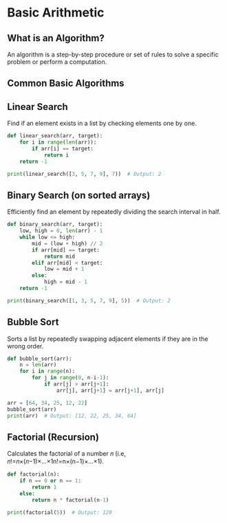 # Basic Arithmetic

## What is an Algorithm?
An algorithm is a step-by-step procedure or set of rules to solve a specific problem or perform a computation.

## Common Basic Algorithms
## Linear Search
Find if an element exists in a list by checking elements one by one.

```python
def linear_search(arr, target):
    for i in range(len(arr)):
        if arr[i] == target:
            return i
    return -1

print(linear_search([3, 5, 7, 9], 7))  # Output: 2
```

## Binary Search (on sorted arrays)
Efficiently find an element by repeatedly dividing the search interval in half.

```python
def binary_search(arr, target):
    low, high = 0, len(arr) - 1
    while low <= high:
        mid = (low + high) // 2
        if arr[mid] == target:
            return mid
        elif arr[mid] < target:
            low = mid + 1
        else:
            high = mid - 1
    return -1

print(binary_search([1, 3, 5, 7, 9], 5))  # Output: 2
```

## Bubble Sort
Sorts a list by repeatedly swapping adjacent elements if they are in the wrong order.

```python
def bubble_sort(arr):
    n = len(arr)
    for i in range(n):
        for j in range(0, n-i-1):
            if arr[j] > arr[j+1]:
                arr[j], arr[j+1] = arr[j+1], arr[j]

arr = [64, 34, 25, 12, 22]
bubble_sort(arr)
print(arr)  # Output: [12, 22, 25, 34, 64]
```

## Factorial (Recursion)

Calculates the factorial of a number 𝑛 (i.e, 𝑛!=𝑛×(𝑛−1)×...×1n!=n×(n−1)×...×1).

```python
def factorial(n):
    if n == 0 or n == 1:
        return 1
    else:
        return n * factorial(n-1)

print(factorial(5))  # Output: 120
```